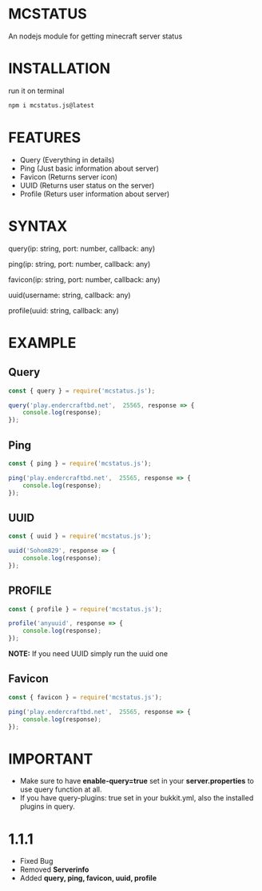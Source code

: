 # MCSTATUS
 An nodejs module for getting minecraft server status

# INSTALLATION

run it on terminal

```sh
npm i mcstatus.js@latest
```

# FEATURES
- Query (Everything in details)
- Ping (Just basic information about server)
- Favicon (Returns server icon)
- UUID (Returns user status on the server)
- Profile (Returs user information about server)

# SYNTAX
query(ip: string, port: number, callback: any)

ping(ip: string, port: number, callback: any)

favicon(ip: string, port: number, callback: any)

uuid(username: string, callback: any)

profile(uuid: string, callback: any)


# EXAMPLE

## Query
```js
const { query } = require('mcstatus.js');

query('play.endercraftbd.net',  25565, response => {
    console.log(response);
});
```

## Ping
```js
const { ping } = require('mcstatus.js');

ping('play.endercraftbd.net',  25565, response => {
    console.log(response);
});
```
## UUID
```js
const { uuid } = require('mcstatus.js');

uuid('Sohom829', response => {
    console.log(response);
});
```
## PROFILE
```js
const { profile } = require('mcstatus.js');

profile('anyuuid', response => {
    console.log(response);
});
```
**NOTE:** If you need UUID simply run the uuid one
## Favicon
```js
const { favicon } = require('mcstatus.js');

ping('play.endercraftbd.net',  25565, response => {
    console.log(response);
});
```

# IMPORTANT
- Make sure to have **enable-query=true** set in your **server.properties** to use query function at all.
- If you have query-plugins: true set in your bukkit.yml, also the installed plugins in query.



# 1.1.1
- Fixed Bug
- Removed **Serverinfo**
- Added **query, ping, favicon, uuid, profile**